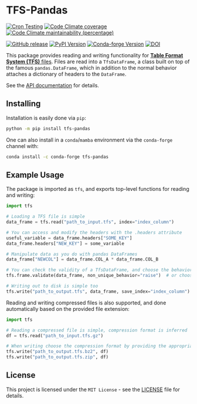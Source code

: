 # TFS-Pandas

[![Cron Testing](https://github.com/pylhc/tfs/workflows/Cron%20Testing/badge.svg)](https://github.com/pylhc/tfs/actions?query=workflow%3A%22Cron+Testing%22)
[![Code Climate coverage](https://img.shields.io/codeclimate/coverage/pylhc/tfs.svg?style=popout)](https://codeclimate.com/github/pylhc/tfs)
[![Code Climate maintainability (percentage)](https://img.shields.io/codeclimate/maintainability-percentage/pylhc/tfs.svg?style=popout)](https://codeclimate.com/github/pylhc/tfs)
<!-- [![GitHub last commit](https://img.shields.io/github/last-commit/pylhc/tfs.svg?style=popout)](https://github.com/pylhc/tfs/) -->
[![GitHub release](https://img.shields.io/github/v/release/pylhc/tfs?logo=github)](https://github.com/pylhc/tfs/)
[![PyPI Version](https://img.shields.io/pypi/v/tfs-pandas?label=PyPI&logo=pypi)](https://pypi.org/project/tfs-pandas/)
[![Conda-forge Version](https://img.shields.io/conda/vn/conda-forge/tfs-pandas?color=orange&logo=anaconda)](https://anaconda.org/conda-forge/tfs-pandas)
[![DOI](https://zenodo.org/badge/DOI/10.5281/zenodo.5070986.svg)](https://doi.org/10.5281/zenodo.5070986)

This package provides reading and writing functionality for [**Table Format System (TFS)** files](http://mad.web.cern.ch/mad/madx.old/Introduction/tfs.html).
Files are read into a `TfsDataFrame`, a class built on top of the famous `pandas.DataFrame`, which in addition to the normal behavior attaches a dictionary of headers to the `DataFrame`.

See the [API documentation](https://pylhc.github.io/tfs/) for details.

## Installing

Installation is easily done via `pip`:

```bash
python -m pip install tfs-pandas
```

One can also install in a `conda`/`mamba` environment via the `conda-forge` channel with:

```bash
conda install -c conda-forge tfs-pandas
```

## Example Usage

The package is imported as `tfs`, and exports top-level functions for reading and writing:

```python
import tfs

# Loading a TFS file is simple
data_frame = tfs.read("path_to_input.tfs", index="index_column")

# You can access and modify the headers with the .headers attribute
useful_variable = data_frame.headers["SOME_KEY"]
data_frame.headers["NEW_KEY"] = some_variable

# Manipulate data as you do with pandas DataFrames
data_frame["NEWCOL"] = data_frame.COL_A * data_frame.COL_B

# You can check the validity of a TfsDataFrame, and choose the behavior in case of errors
tfs.frame.validate(data_frame, non_unique_behavior="raise")  # or choose "warn"

# Writing out to disk is simple too
tfs.write("path_to_output.tfs", data_frame, save_index="index_column")
```

Reading and writing compressed files is also supported, and done automatically based on the provided file extension:

```python
import tfs

# Reading a compressed file is simple, compression format is inferred
df = tfs.read("path_to_input.tfs.gz")

# When writing choose the compression format by providing the appropriate file extension
tfs.write("path_to_output.tfs.bz2", df)
tfs.write("path_to_output.tfs.zip", df)
```

## License

This project is licensed under the `MIT License` - see the [LICENSE](LICENSE) file for details.

